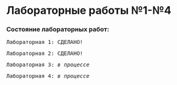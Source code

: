 # Лабораторные работы №1-№4
### Состояние лабораторных работ:<br/>
<pre>Лабораторная 1: СДЕЛАНО!</pre>
<pre>Лабораторная 2: СДЕЛАНО!</pre>
<pre>Лабораторная 3: <i>в процессе</i></pre>
<pre>Лабораторная 4: <i>в процессе</i></pre>
